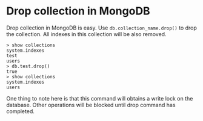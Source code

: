 # Drop collection in MongoDB
Drop collection in MongoDB is easy. Use ``db.collection_name.drop()`` to drop the collection. All indexes
 in this collection will be also removed.  
```lang-none
> show collections
system.indexes
test
users
> db.test.drop()
true
> show collections
system.indexes
users
```
One thing to note here is that this command will obtains a write lock on the database. Other operations
will be blocked until drop command has completed.